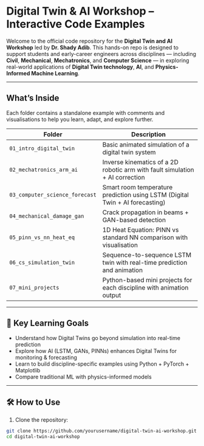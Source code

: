 # Digital Twin & AI Workshop – Interactive Code Examples

Welcome to the official code repository for the **Digital Twin and AI Workshop** led by **Dr. Shady Adib**. This hands-on repo is designed to support students and early-career engineers across disciplines — including **Civil**, **Mechanical**, **Mechatronics**, and **Computer Science** — in exploring real-world applications of **Digital Twin technology**, **AI**, and **Physics-Informed Machine Learning**.

---

##  What’s Inside

Each folder contains a standalone example with comments and visualisations to help you learn, adapt, and explore further.

| Folder                          | Description                                                                 |
|---------------------------------|-----------------------------------------------------------------------------|
| `01_intro_digital_twin`         | Basic animated simulation of a digital twin system                         |
| `02_mechatronics_arm_ai`        | Inverse kinematics of a 2D robotic arm with fault simulation + AI correction |
| `03_computer_science_forecast`  | Smart room temperature prediction using LSTM (Digital Twin + AI forecasting) |
| `04_mechanical_damage_gan`      | Crack propagation in beams + GAN-based detection                            |
| `05_pinn_vs_nn_heat_eq`         | 1D Heat Equation: PINN vs standard NN comparison with visualisation         |
| `06_cs_simulation_twin`         | Sequence-to-sequence LSTM twin with real-time prediction and animation      |
| `07_mini_projects`              | Python-based mini projects for each discipline with animation output        |

---

## 🧪 Key Learning Goals

- Understand how Digital Twins go beyond simulation into real-time prediction
- Explore how AI (LSTM, GANs, PINNs) enhances Digital Twins for monitoring & forecasting
- Learn to build discipline-specific examples using Python + PyTorch + Matplotlib
- Compare traditional ML with physics-informed models

---

## 🛠️ How to Use

1. Clone the repository:

```bash
git clone https://github.com/yourusername/digital-twin-ai-workshop.git
cd digital-twin-ai-workshop

